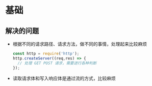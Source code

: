 # 基础

## 解决的问题

  - 根据不同的请求路径、请求方法，做不同的事情，处理起来比较麻烦

    ```javascript
    const http = require('http');
    http.createServer((req,res) => {
      // 处理 GET POST 请求，需要进行各种判断
    });
    ```

  - 读取请求体和写入响应体是通过流的方式，比较麻烦
